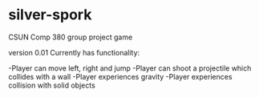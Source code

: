 # silver-spork
CSUN Comp 380 group project game

version 0.01
Currently has functionality:

-Player can move left, right and jump 
-Player can shoot a projectile which collides with a wall 
-Player experiences gravity 
-Player experiences collision with solid objects 
